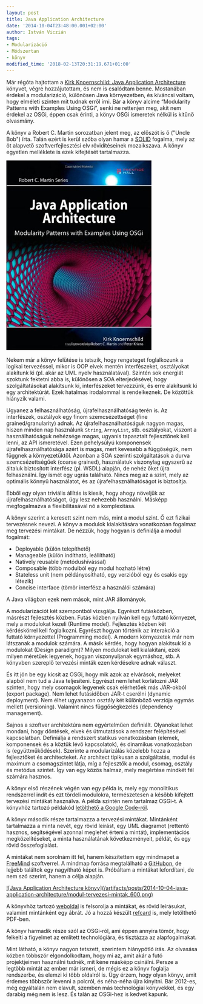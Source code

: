 ```yaml
---
layout: post
title: Java Application Architecture
date: '2014-10-04T23:48:00.001+02:00'
author: István Viczián
tags:
- Modularizáció
- Módszertan
- könyv
modified_time: '2018-02-13T20:31:19.671+01:00'
---
```


Már régóta hajtottam a [Kirk Knoernschild: Java Application
Architecture](http://www.amazon.com/gp/product/0321247132) könyvet,
végre hozzájutottam, és nem is csalódtam benne. Mostanában érdekel a
modularizáció, különösen Java környezetben, és kíváncsi voltam, hogy
elméleti szinten mit tudnak erről írni. Bár a könyv alcíme “Modularity
Patterns with Examples Using OSGi”, senki ne rettenjen meg, akit nem
érdekel az OSGi, éppen csak érinti, a könyv OSGi ismeretek nélkül is
kitűnő olvasmány.

A könyv a Robert C. Martin sorozatban jelent meg, az előszót is ő
("Uncle Bob") írta. Talán ezért is kerül szóba olyan hamar a
[SOLID](http://en.wikipedia.org/wiki/SOLID_%28object-oriented_design%29)
fogalma, mely az öt alapvető szoftverfejlesztési elv rövidítéseinek
mozaikszava. A könyv egyetlen melléklete is ezek kifejtését tartalmazza.

![Java Application Architecture könyv](/artifacts/posts/2014-10-04-java-application-architecture/java_application_architecture.jpg)

Nekem már a könyv felütése is tetszik, hogy rengeteget foglalkozunk a
logikai tervezéssel, mikor is OOP elvek mentén interfészeket,
osztályokat alakítunk ki (pl. akár az UML nyelv használatával). Szintén
sok energiát szoktunk fektetni abba is, különösen a SOA elterjedésével,
hogy szolgáltatásokat alakítsunk ki, interfészeket tervezzünk, és erre
alakítsunk ki egy architektúrát. Ezek hatalmas irodalommal is
rendelkeznek. De közöttük hiányzik valami.

Ugyanez a felhasználhatóság, újrafelhasználhatóság terén is. Az
interfészek, osztályok egy finom szemcsézettséget (fine
grained/granularity) adnak. Az újrafelhasználhatóságuk nagyon magas,
hiszen minden nap használunk `String`, `ArrayList`, stb. osztályokat,
viszont a használhatóságuk nehézsége magas, ugyanis tapasztalt
fejlesztőnek kell lenni, az API ismeretével. Ezen pehelysúlyú
komponensek újrafelhasználhatósága azért is magas, mert kevesebb a
függőségük, nem függnek a környezetüktől. Azonban a SOA szerinti
szolgáltatások a durva szemcsézettségűek (coarse grained), használatuk
viszonylag egyszerű az általuk biztosított interfész (pl. WSDL) alapján,
de nehéz őket újra felhasználni. Így ismét egy ugrás található. Nincs
meg az a szint, mely az optimális könnyű használatot, és az
újrafelhasználhatóságot is biztosítja.

Ebből egy olyan triviális állítás is kiesik, hogy ahogy növeljük az
újrafelhasználhatóságot, úgy lesz nehezebb használni. Másképp
megfogalmazva a flexibilitásával nő a komplexitása.

A könyv szerint a keresett szint nem más, mint a modul szint. Ő ezt
fizikai tervezésnek nevezi. A könyv a modulok kialakítására vonatkozóan
fogalmaz meg tervezési mintákat. De nézzük, hogy hogyan is definiálja a
modul fogalmát:

-   Deployable (külön telepíthető)
-   Manageable (külön indítható, leállítható)
-   Natively reusable (metódushívással)
-   Composable (több modulból egy modul hozható létre)
-   Stateless unit (nem példányosítható, egy verzióból egy és csakis
    egy létezik)
-   Concise interface (tömör interfész a használói számára)

A Java világban ezek nem mások, mint JAR állományok.

A modularizációt két szempontból vizsgálja. Egyrészt futásközben,
másrészt fejlesztés közben. Futás közben nyilván kell egy futtató
környezet, mely a modulokat kezeli (Runtime model). Fejlesztés közben
két kérdéskörrel kell foglalkozni. Egyrészt hogyan történik az
interakció a futtató környezettel (Programming model). A modern
környezetek már nem látszanak a modulok számára. A másik kérdés, hogy
hogyan alakítsuk ki a modulokat (Design paradigm)? Milyen modulokat kell
kialakítani, ezek milyen méretűek legyenek, hogyan viszonyuljanak
egymáshoz, stb. A könyvben szereplő tervezési minták ezen kérdésekre
adnak választ.

És itt jön be egy kicsit az OSGi, hogy mik azok az elvárások, melyeket
alapból nem tud a Java teljesíteni. Egyrészt nem lehet korlátozni JAR
szinten, hogy mely csomagok legyenek csak elérhetőek más JAR-okból
(export package). Nem lehet futásidőben JAR-t cserélni (dynamic
deployment). Nem élhet ugyanazon osztály két különböző verziója egymás
mellett (versioning). Valamint nincs függőségkezelés (dependency
management).

Sajnos a szoftver architektúra nem egyértelműen definiált. Olyanokat
lehet mondani, hogy döntések, elvek és útmutatások a rendszer
felépítésével kapcsolatban. Definiálja a rendszert statikus
vonatkozásban (elemek, komponensek és a köztük lévő kapcsolatok), és
dinamikus vonatkozásban is (együttműködések). Szerinte a modularizálás
közelebb hozza a fejlesztőket és architecteket. Az architect tipikusan a
szolgáltatás, modul és maximum a csomagszintet látja, míg a fejlesztők a
modul, csomag, osztály és metódus szintet. Így van egy közös halmaz,
mely megértése mindkét fél számára hasznos.

A könyv első részének végén van egy példa is, mely egy monolitikus
rendszerrel indít és ezt tördeli modulokra, természetesen a később
kifejtett tervezési mintákat használva. A példa szintén nem tartalmaz
OSGi-t. A könyvhöz tartozó példakód [letölthető a Google
Code-ról](https://code.google.com/p/kcode/).

A könyv második része tartalmazza a tervezési mintákat. Mintánként
tartalmazza a minta nevét, egy rövid leírást, egy UML diagramot
(rettentő hasznos, segítségével azonnal meglehet érteni a mintát),
implementációs megközelítéseket, a minta használatának következményeit,
példát, és egy rövid összefoglalást.

A mintákat nem sorolnám itt fel, hanem készítettem egy mindmapet a
[FreeMind](http://freemind.sourceforge.net) szoftverrel. A mindmap
forrása megtalálható a
[GitHubon](https://github.com/vicziani/jtechlog-articles/tree/master/modularization),
de lejjebb találtok egy nagyítható képet is. Próbáltam a mintákat
lefordítani, de nem szó szerint, hanem a célja alapján.

<a href="/artifacts/posts/2014-10-04-java-application-architecture/modul-tervezesi-mintak.png" data-lightbox="post-images">
![Java Application Architecture könyv](/artifacts/posts/2014-10-04-java-application-architecture/modul-tervezesi-mintak_600.png)
</a>

A könyvhöz tartozó [weboldal](http://www.kirkk.com/modularity/about/) is
felsorolja a mintákat, és rövid leírásukat, valamint mintánként egy
ábrát. Jó a hozzá készült
[refcard](http://refcardz.dzone.com/refcardz/patterns-modular-architecture)
is, mely letölthető PDF-ben.

A könyv harmadik része szól az OSGi-ról, ami éppen annyira tömör, hogy
felkelti a figyelmet az említett technológiára, és tisztázza az
alapfogalmakat.

Mint látható, a könyv nagyon tetszett, szerintem hiánypótló írás. Az
olvasása közben többször elgondolkodtam, hogy mi az, amit akár a futó
projektjeimen használni tudnék, mit kéne másképp csinálni. Persze a
legtöbb mintát az ember már ismeri, de mégis ez a könyv foglalja
rendszerbe, és elemzi ki több oldalról is. Úgy érzem, hogy olyan könyv,
amit érdemes többször levenni a polcról, és néha-néha újra kinyitni. Bár
2012-es, még egyáltalán nem elavult, szemben más technológiai
könyvekkel, és egy darabig még nem is lesz. És talán az OSGi-hez is
kedvet kapunk.
